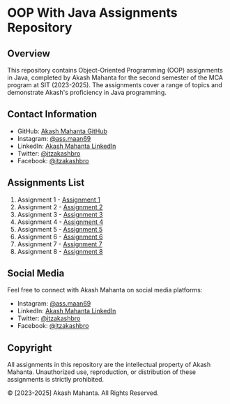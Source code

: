 # OOP With Java Assignments Repository

## Overview
This repository contains Object-Oriented Programming (OOP) assignments in Java, completed by Akash Mahanta for the second semester of the MCA program at SIT (2023-2025). The assignments cover a range of topics and demonstrate Akash's proficiency in Java programming.

## Contact Information
- GitHub: [Akash Mahanta GitHub](https://github.com/itzakashbro)
- Instagram: [@ass.maan69](https://www.instagram.com/ass.maan69/)
- LinkedIn: [Akash Mahanta LinkedIn](#)
- Twitter: [@itzakashbro](#)
- Facebook: [@itzakashbro](#)

## Assignments List
1. Assignment 1 - [Assignment 1](https://github.com/ItzAkashBro/OOP-With-Java-Assignment-SEM2-MCASIT-2023-2025/tree/main/Assignment_1)
2. Assignment 2 - [Assignment 2](https://github.com/ItzAkashBro/OOP-With-Java-Assignment-SEM2-MCASIT-2023-2025/tree/main/Assignment_2)
3. Assignment 3 - [Assignment 3](https://github.com/ItzAkashBro/OOP-With-Java-Assignment-SEM2-MCASIT-2023-2025/tree/main/Assignment_3)
4. Assignment 4 - [Assignment 4](https://github.com/ItzAkashBro/OOP-With-Java-Assignment-SEM2-MCASIT-2023-2025/tree/main/Assignment_4)
5. Assignment 5 - [Assignment 5](https://github.com/ItzAkashBro/OOP-With-Java-Assignment-SEM2-MCASIT-2023-2025/tree/main/Assignment_5)
6. Assignment 6 - [Assignment 6](https://github.com/ItzAkashBro/OOP-With-Java-Assignment-SEM2-MCASIT-2023-2025/tree/main/Assignment_6)
7. Assignment 7 - [Assignment 7](https://github.com/ItzAkashBro/OOP-With-Java-Assignment-SEM2-MCASIT-2023-2025/tree/main/Assignment_7)
8. Assignment 8 - [Assignment 8](https://github.com/ItzAkashBro/OOP-With-Java-Assignment-SEM2-MCASIT-2023-2025/tree/main/Assignment_8)

## Social Media
Feel free to connect with Akash Mahanta on social media platforms:
- Instagram: [@ass.maan69](https://www.instagram.com/ass.maan69/)
- LinkedIn: [Akash Mahanta LinkedIn](#)
- Twitter: [@itzakashbro](#)
- Facebook: [@itzakashbro](#)

## Copyright
All assignments in this repository are the intellectual property of Akash Mahanta. Unauthorized use, reproduction, or distribution of these assignments is strictly prohibited.

© [2023-2025] Akash Mahanta. All Rights Reserved.
